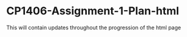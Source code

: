 # CP1406-Assignment-1-Plan-html
This will contain updates throughout the progression of the html page
<html>
<body>
</body>
</html>
